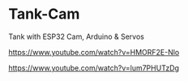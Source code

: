 # Tank-Cam
Tank with ESP32 Cam, Arduino &amp; Servos

https://www.youtube.com/watch?v=HMORF2E-Nlo

https://www.youtube.com/watch?v=lum7PHUTzDg
